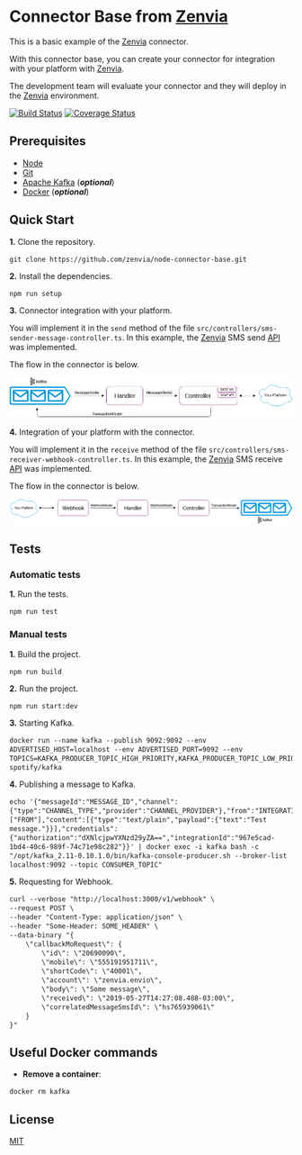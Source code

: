 # Connector Base from [Zenvia](https://www.zenvia.com/)

This is a basic example of the [Zenvia](https://www.zenvia.com/) connector.

With this connector base, you can create your connector for integration with your platform with [Zenvia](https://www.zenvia.com/).

The development team will evaluate your connector and they will deploy in the [Zenvia](https://www.zenvia.com/) environment.


[![Build Status](https://travis-ci.org/zenvia/node-connector-base.svg?branch=master)](https://travis-ci.org/zenvia/node-connector-base)
[![Coverage Status](https://coveralls.io/repos/github/zenvia/node-connector-base/badge.svg?branch=master)](https://coveralls.io/github/zenvia/node-connector-base?branch=master)


## Prerequisites

* [Node](https://nodejs.org/)
* [Git](https://git-scm.com/)
* [Apache Kafka](https://kafka.apache.org/) (***optional***)
* [Docker](https://www.docker.com/) (***optional***)


## Quick Start

**1.** Clone the repository.

```shell
git clone https://github.com/zenvia/node-connector-base.git
```

**2.** Install the dependencies.

```shell
npm run setup
```

**3.** Connector integration with your platform.

You will implement it in the `send` method of the file `src/controllers/sms-sender-message-controller.ts`. In this example, the [Zenvia](https://www.zenvia.com/) SMS send [API](https://zenviasmsenus.docs.apiary.io/#reference/api-services/sending-a-single-sms) was implemented.

The flow in the connector is below.

![alt text](./docs/images/zenvia-to-third-platform.png "Connector flow")


**4.** Integration of your platform with the connector.

You will implement it in the `receive` method of the file `src/controllers/sms-receiver-webhook-controller.ts`. In this example, the [Zenvia](https://www.zenvia.com/) SMS receive [API](https://zenviasmsenus.docs.apiary.io/#reference/api-callbacks) was implemented.

The flow in the connector is below.

![alt text](docs/images/third-platform-to-zenvia.png "Connector flow")


## Tests

### Automatic tests

**1.** Run the tests.

```shell
npm run test
```


### Manual tests

**1.** Build the project.

```shell
npm run build
```

**2.** Run the project.

```shell
npm run start:dev
```

**3.** Starting Kafka.

```shell
docker run --name kafka --publish 9092:9092 --env ADVERTISED_HOST=localhost --env ADVERTISED_PORT=9092 --env TOPICS=KAFKA_PRODUCER_TOPIC_HIGH_PRIORITY,KAFKA_PRODUCER_TOPIC_LOW_PRIORITY,KAFKA_CONSUMER_TOPICS spotify/kafka
```

**4.** Publishing a message to Kafka.

```shell
echo '{"messageId":"MESSAGE_ID","channel":{"type":"CHANNEL_TYPE","provider":"CHANNEL_PROVIDER"},"from":"INTEGRATION_ID","to":["FROM"],"content":[{"type":"text/plain","payload":{"text":"Test message."}}],"credentials":{"authorization":"dXNlcjpwYXNzd29yZA==","integrationId":"967e5cad-1bd4-40c6-989f-74c71e98c282"}}' | docker exec -i kafka bash -c "/opt/kafka_2.11-0.10.1.0/bin/kafka-console-producer.sh --broker-list localhost:9092 --topic CONSUMER_TOPIC"
```

**5.** Requesting for Webhook.

```shell
curl --verbose "http://localhost:3000/v1/webhook" \
--request POST \
--header "Content-Type: application/json" \
--header "Some-Header: SOME_HEADER" \
--data-binary "{
    \"callbackMoRequest\": {
        \"id\": \"20690090\",
        \"mobile\": \"555191951711\",
        \"shortCode\": \"40001\",
        \"account\": \"zenvia.envio\",
        \"body\": \"Some message\",
        \"received\": \"2019-05-27T14:27:08.488-03:00\",
        \"correlatedMessageSmsId\": \"hs765939061\"
    }
}"
```


## Useful Docker commands

* **Remove a container**:

```shell
docker rm kafka
```


## License

[MIT](LICENSE)
